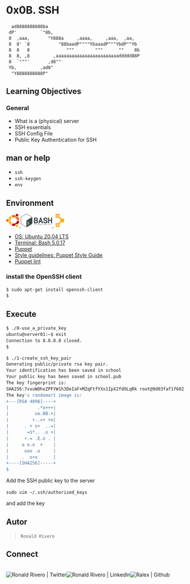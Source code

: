 # 0x0B. SSH

```puppet
  ad8888888888ba
 dP'         `"8b,
 8  ,aaa,       "Y888a     ,aaaa,     ,aaa,  ,aa,
 8  8' `8           "88baadP""""YbaaadP"""YbdP""Yb
 8  8   8              """        """      ""    8b
 8  8, ,8         ,aaaaaaaaaaaaaaaaaaaaaaaaddddd88P
 8  `"""'       ,d8""
 Yb,         ,ad8"
  "Y8888888888P"
```

## Learning Objectives

### General

* What is a (physical) server
* SSH essentials
* SSH Config File
* Public Key Authentication for SSH

## man or help

* ```ssh```
* ```ssh-keygen```
* ```env```

## Environment

<div>
<!-- Ubuntu --> <a href="https://ubuntu.com/" target="_blank"><img height="36px" src="https://raw.githubusercontent.com/ralexrivero/xelar_theme_profile/main/icons/ubuntu-icon.svg" alt="Ubuntu"> </a> <!-- GNU Bash --> <a href="https://www.gnu.org/software/bash/" target="_blank"><img height="36px" src="https://raw.githubusercontent.com/ralexrivero/xelar_theme_profile/main/icons/gnu-bash-logo.svg" alt="GNU Bash">
<!-- Puppet --> <a href="https://puppet.com/" target="_blank"><img height="36px" src="https://raw.githubusercontent.com/ralexrivero/xelar_theme_profile/main/icons/puppet.svg" alt="Puppet configuration manager">
</div>

* OS: Ubuntu 20.04 LTS
* Terminal: Bash 5.0.17
* Puppet
* Style guidelines: [Puppet Style Guide](https://docs.puppet.com/puppet/latest/style_guide.html)
* [Puppet lint](https://docs.puppet.com/puppet/latest/reference/puppet_lint.html)

### install the OpenSSH client

```bash
$ sudo apt-get install openssh-client
$
```

## Execute

```bash
$ ./0-use_a_private_key
ubuntu@server01:~$ exit
Connection to 8.8.8.8 closed.
$
```

```bash
$ ./1-create_ssh_key_pair
Generating public/private rsa key pair.
Your identification has been saved in school
Your public key has been saved in school.pub
The key fingerprint is:
SHA256:7vxuWOhoZPFYW1h3DeIaF+MZqFtfYXx1IpX2fdOLqRk root@9d03faf1f602
The key's randomart image is:
+---[RSA 4096]----+
|           .*o+++|
|          oo.BB.+|
|         +..=+ +o|
|      . + o+  ..=|
|       =S*.. .o +|
|      +.= .E.o . |
|     o o.o  +    |
|      ooo .o     |
|     .  o+o      |
+----[SHA256]-----+
$
```

Add the SSH public key to the server

``sudo vim ~/.ssh/authorized_keys``

and add the key

## Autor

>```Ronald Rivero```

## Connect

<br>
<div>
<!-- Twitter -->
<a href="https://twitter.com/ralex_uy" target="_blank"> <img align="left" alt="Ronald Rivero | Twitter" src="https://img.shields.io/twitter/follow/ralex_uy?style=social"/> </a>
<!-- Linkedin -->
<a href="https://www.linkedin.com/in/ronald-rivero/" target="_blank"> <img align="left" alt="Ronald Rivero | LinkedIn" src="https://img.shields.io/badge/LinkedIn-Follow-blue?style=social&logo=linkedin"/> </a>
<!-- Github -->
<a href="https://github.com/ralexrivero/" target="_blank"> <img align="left" src="https://img.shields.io/github/followers/ralexrivero?style=social" alt="Ralex | Github"> </a>
</br>
</div>
